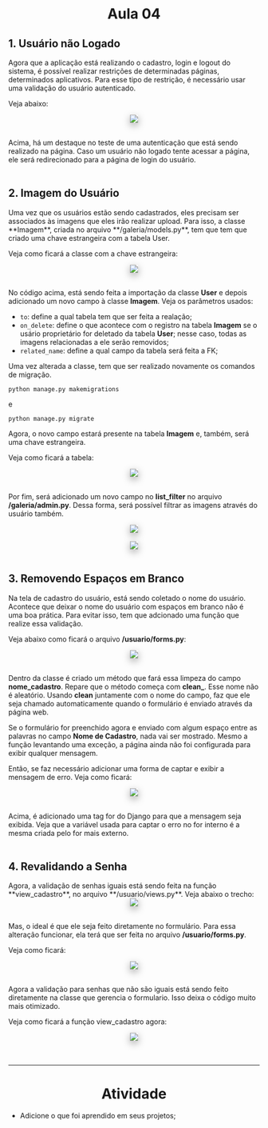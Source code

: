 <style>
img{
    box-shadow: rgba(0, 0, 0, 0.35) 0px 5px 15px;
}
.centro{
    text-align: center;
}
</style>

<h1 class="centro">Aula 04</h1>

<h2>1. Usuário não Logado</h2>
Agora que a aplicação está realizando o cadastro, login e logout do sistema, é possível realizar restrições de determinadas páginas, determinados aplicativos. Para esse tipo de restrição, é necessário usar uma validação do usuário autenticado.

Veja abaixo:
<div class="centro">
    <img src="imagens/aula-04/imagem-01.png">
</div>
<br>

Acima, há um destaque no teste de uma autenticação que está sendo realizado na página. Caso um usuário não logado tente acessar a página, ele será redirecionado para a página de login do usuário.
<br><br>

<h2>2. Imagem do Usuário</h2>
Uma vez que os usuários estão sendo cadastrados, eles precisam ser associados às imagens que eles irão realizar upload. Para isso, a classe **Imagem**, criada no arquivo **/galeria/models.py**, tem que  tem que criado uma chave estrangeira com a tabela User.

Veja como ficará a classe com a chave estrangeira:
<div class="centro">
    <img src="imagens/aula-04/imagem-02.png">
</div>
<br>

No código acima, está sendo feita a importação da classe **User** e depois adicionado um novo campo à classe **Imagem**. Veja os parâmetros usados:
- `to`: define a qual tabela tem que ser feita a realação;
- `on_delete`: define o que acontece com o registro na tabela **Imagem** se o usário proprietário for deletado da tabela **User**; nesse caso, todas as imagens relacionadas a ele serão removidos;
- `related_name`: define a qual campo da tabela será feita a FK;

Uma vez alterada a classe, tem que ser realizado novamente os comandos de migração.
```shell
python manage.py makemigrations
```
e
```shell
python manage.py migrate
```
Agora, o novo campo estará presente na tabela **Imagem** e, também, será uma chave estrangeira.

Veja como ficará a tabela:
<div class="centro">
    <img src="imagens/aula-04/imagem-03.png">
</div>
<br>

Por fim, será adicionado um novo campo no **list_filter** no arquivo **/galeria/admin.py**. Dessa forma, será possível filtrar as imagens através do usuário também.
<div class="centro">
    <img src="imagens/aula-04/imagem-04.png">
    <br><br>
    <img src="imagens/aula-04/imagem-04-1.png">
</div>
<br>

<h2>3. Removendo Espaços em Branco</h2>
Na tela de cadastro do usuário, está sendo coletado o nome do usuário. Acontece que deixar o nome do usuário com espaços em branco não é uma boa prática. Para evitar isso, tem que adcionado uma função que realize essa validação.

Veja abaixo como ficará o arquivo **/usuario/forms.py**:
<div class="centro">
    <img src="imagens/aula-04/imagem-05.png">
</div>
<br>

Dentro da classe é criado um método que fará essa limpeza do campo **nome_cadastro**. Repare que o método começa com **clean_**. Esse nome não é aleatório. Usando **clean** juntamente com o nome do campo, faz que ele seja chamado automaticamente quando o formulário é enviado através da página web.

Se o formulário for preenchido agora e enviado com algum espaço entre as palavras no campo **Nome de Cadastro**, nada vai ser mostrado. Mesmo a função levantando uma exceção, a página ainda não foi configurada para exibir qualquer mensagem.

Então, se faz necessário adicionar uma forma de captar e exibir a mensagem de erro. Veja como ficará:
<div class="centro">
    <img src="imagens/aula-04/imagem-06.png">
</div>
<br>

Acima, é adicionado uma tag for do Django para que a mensagem seja exibida. Veja que a variável usada para captar o erro no for interno é a mesma criada pelo for mais externo.
<br><br>

<h2>4. Revalidando a Senha</h2>
Agora, a validação de senhas iguais está sendo feita na função **view_cadastro**, no arquivo **/usuario/views.py**. Veja abaixo o trecho:
<div class="centro">
    <img src="imagens/aula-04/imagem-07.png">
</div>
<br>

Mas, o ideal é que ele seja feito diretamente no formulário. Para essa alteração funcionar, ela terá que ser feita no arquivo **/usuario/forms.py**.

Veja como ficará:
<div class="centro">
    <img src="imagens/aula-04/imagem-08.png">
</div>
<br>

Agora a validação para senhas que não são iguais está sendo feito diretamente na classe que gerencia o formulario. Isso deixa o código muito mais otimizado.

Veja como ficará a função view_cadastro agora:
<div class="centro">
    <img src="imagens/aula-04/imagem-09.png">
</div>
<br><br>

- - - -
<h1 class="centro">Atividade</h1>

- Adicione o que foi aprendido em seus projetos;

